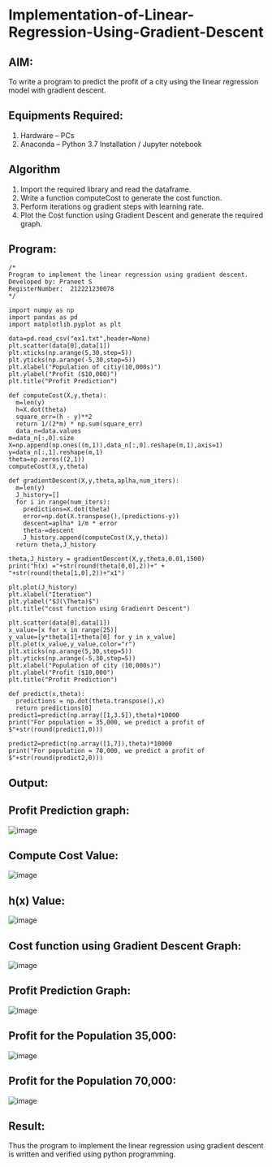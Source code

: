 # Implementation-of-Linear-Regression-Using-Gradient-Descent

## AIM:
To write a program to predict the profit of a city using the linear regression model with gradient descent.

## Equipments Required:
1. Hardware – PCs
2. Anaconda – Python 3.7 Installation / Jupyter notebook

## Algorithm
1. Import the required library and read the dataframe.
2. Write a function computeCost to generate the cost function.
3. Perform iterations og gradient steps with learning rate.
4. Plot the Cost function using Gradient Descent and generate the required graph. 
## Program:
```
/*
Program to implement the linear regression using gradient descent.
Developed by: Praneet S
RegisterNumber:  212221230078
*/
```
```
import numpy as np
import pandas as pd
import matplotlib.pyplot as plt

data=pd.read_csv("ex1.txt",header=None)
plt.scatter(data[0],data[1])
plt.xticks(np.arange(5,30,step=5))
plt.yticks(np.arange(-5,30,step=5))
plt.xlabel("Population of citiy(10,000s)")
plt.ylabel("Profit ($10,000)")
plt.title("Profit Prediction")

def computeCost(X,y,theta):
  m=len(y) 
  h=X.dot(theta)
  square_err=(h - y)**2
  return 1/(2*m) * np.sum(square_err)
  data_n=data.values
m=data_n[:,0].size
X=np.append(np.ones((m,1)),data_n[:,0].reshape(m,1),axis=1)
y=data_n[:,1].reshape(m,1)
theta=np.zeros((2,1))
computeCost(X,y,theta)

def gradientDescent(X,y,theta,aplha,num_iters):
  m=len(y)
  J_history=[]
  for i in range(num_iters):
    predictions=X.dot(theta)
    error=np.dot(X.transpose(),(predictions-y))
    descent=aplha* 1/m * error
    theta-=descent
    J_history.append(computeCost(X,y,theta))
  return theta,J_history

theta,J_history = gradientDescent(X,y,theta,0.01,1500)
print("h(x) ="+str(round(theta[0,0],2))+" + "+str(round(theta[1,0],2))+"x1")

plt.plot(J_history)
plt.xlabel("Iteration")
plt.ylabel("$J(\Theta)$")
plt.title("cost function using Gradienrt Descent")

plt.scatter(data[0],data[1])
x_value=[x for x in range(25)]
y_value=[y*theta[1]+theta[0] for y in x_value]
plt.plot(x_value,y_value,color="r")
plt.xticks(np.arange(5,30,step=5))
plt.yticks(np.arange(-5,30,step=5))
plt.xlabel("Population of city (10,000s)")
plt.ylabel("Profit ($10,000")
plt.title("Profit Prediction")

def predict(x,theta):
  predictions = np.dot(theta.transpose(),x)
  return predictions[0]
predict1=predict(np.array([1,3.5]),theta)*10000
print("For population = 35,000, we predict a profit of $"+str(round(predict1,0)))

predict2=predict(np.array([1,7]),theta)*10000
print("For population = 70,000, we predict a profit of $"+str(round(predict2,0)))
```

## Output:
## Profit Prediction graph:
![image](https://user-images.githubusercontent.com/93434149/229579116-8b1baf17-29bd-43d8-b131-5fe88f75a2a1.png)
## Compute Cost Value:
![image](https://user-images.githubusercontent.com/93434149/229579196-956c6df0-3c08-4b0f-9fa7-c5a7b4b72173.png)
## h(x) Value:
![image](https://user-images.githubusercontent.com/93434149/229579284-1a23754c-d904-4401-a0bc-68d73a95c8db.png)
## Cost function using Gradient Descent Graph:
![image](https://user-images.githubusercontent.com/93434149/229579362-488de456-acc4-46ab-ba61-f0a2dc8f50c9.png)
## Profit Prediction Graph:
![image](https://user-images.githubusercontent.com/93434149/229579470-155f8262-ecab-4dcb-9f8e-4be0826ba75e.png)
## Profit for the Population 35,000:
![image](https://user-images.githubusercontent.com/93434149/229579574-56222588-c273-47b9-b828-2af2c8acd988.png)
## Profit for the Population 70,000:
![image](https://user-images.githubusercontent.com/93434149/229579659-83eb3575-07ae-41b1-ba68-cf81a908b8b9.png)



## Result:
Thus the program to implement the linear regression using gradient descent is written and verified using python programming.
